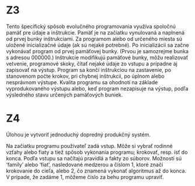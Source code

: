 # Z3
Tento špecifický spôsob evolučného programovania využíva spoločnú pamäť pre údaje a inštrukcie. 
Pamäť je na začiatku vynulovaná a naplnená od prvej bunky inštrukciami. Za programom alebo od 
určeného miesta sú uložené inicializačné údaje (ak sú nejaké potrebné). Po inicializácii sa začne 
vykonávať program od prvej pamäťovej bunky. (Prvou je samozrejme bunka s adresou 000000.) 
Inštrukcie modifikujú pamäťové bunky, môžu realizovať vetvenie, programové skoky, čítať nejaké 
údaje zo vstupu a prípadne aj zapisovať na výstup. Program sa končí inštrukciou na zastavenie, po 
stanovenom počte krokov, pri chybnej inštrukcii, po úplnom alebo nesprávnom výstupe. Kvalita 
programu sa ohodnotí na základe vyprodukovaného výstupu alebo, keď program nezapisuje na 
výstup, podľa výsledného stavu určených pamäťových buniek.


# Z4  
Úlohou je vytvoriť jednoduchý dopredný produkčný systém.

Na začiatku programu používateľ zadá vstup. Môže si vybrať rodinné vzťahy alebo fiaty a tiež spôsob 
vykonania programu; krokovať, resp. ísť do konca. Podľa vstupu sa načítajú pravidlá a fakty zo 
súborov. Možnosti sú ‘family’ alebo ‘fiat’, nasledované medzerou a číslom 1, ktoré značí krokovanie 
do cieľa, alebo 2, čo znamená vykonať algoritmus až do konca. V prípade, že zadáme 1, môžeme číslo 
za behu programu upraviť.
